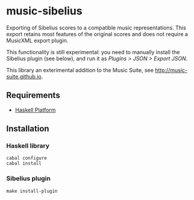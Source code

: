 
# music-sibelius

Exporting of Sibelius scores to a compatible music representations. This export retains most features of the original scores and does not require a MusicXML export plugin.

This functionality is still experimental: you need to manually install the Sibelius plugin (see below), and run it as *Plugins > JSON > Export JSON*.

This library an exterimental addition to the Music Suite, see <http://music-suite.github.io>.

## Requirements

* [Haskell Platform](http://www.haskell.org/platform)

## Installation

### Haskell library 

    cabal configure
    cabal install

### Sibelius plugin 

    make install-plugin